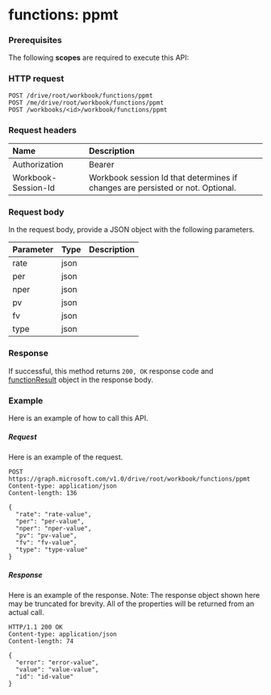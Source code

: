 # functions: ppmt


### Prerequisites
The following **scopes** are required to execute this API: 
### HTTP request
<!-- { "blockType": "ignored" } -->
```http
POST /drive/root/workbook/functions/ppmt
POST /me/drive/root/workbook/functions/ppmt
POST /workbooks/<id>/workbook/functions/ppmt

```
### Request headers
| Name       | Description|
|:---------------|:----------|
| Authorization  | Bearer <code>|
| Workbook-Session-Id  | Workbook session Id that determines if changes are persisted or not. Optional.|

### Request body
In the request body, provide a JSON object with the following parameters.

| Parameter	   | Type	|Description|
|:---------------|:--------|:----------|
|rate|json||
|per|json||
|nper|json||
|pv|json||
|fv|json||
|type|json||

### Response
If successful, this method returns `200, OK` response code and [functionResult](../resources/functionresult.md) object in the response body.

### Example
Here is an example of how to call this API.
##### Request
Here is an example of the request.
<!-- {
  "blockType": "request",
  "name": "functions_ppmt"
}-->
```http
POST https://graph.microsoft.com/v1.0/drive/root/workbook/functions/ppmt
Content-type: application/json
Content-length: 136

{
  "rate": "rate-value",
  "per": "per-value",
  "nper": "nper-value",
  "pv": "pv-value",
  "fv": "fv-value",
  "type": "type-value"
}
```

##### Response
Here is an example of the response. Note: The response object shown here may be truncated for brevity. All of the properties will be returned from an actual call.
<!-- {
  "blockType": "response",
  "truncated": true,
  "@odata.type": "microsoft.graph.functionResult"
} -->
```http
HTTP/1.1 200 OK
Content-type: application/json
Content-length: 74

{
  "error": "error-value",
  "value": "value-value",
  "id": "id-value"
}
```

<!-- uuid: 8fcb5dbc-d5aa-4681-8e31-b001d5168d79
2015-10-25 14:57:30 UTC -->
<!-- {
  "type": "#page.annotation",
  "description": "functions: ppmt",
  "keywords": "",
  "section": "documentation",
  "tocPath": ""
}-->